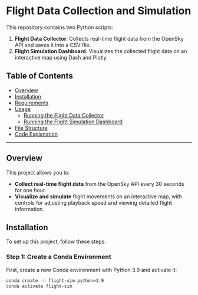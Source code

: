 # Flight Data Collection and Simulation

This repository contains two Python scripts:
1. **Flight Data Collector**: Collects real-time flight data from the OpenSky API and saves it into a CSV file.
2. **Flight Simulation Dashboard**: Visualizes the collected flight data on an interactive map using Dash and Plotly.

## Table of Contents
- [Overview](#overview)
- [Installation](#installation)
- [Requirements](#requirements)
- [Usage](#usage)
  - [Running the Flight Data Collector](#running-the-flight-data-collector)
  - [Running the Flight Simulation Dashboard](#running-the-flight-simulation-dashboard)
- [File Structure](#file-structure)
- [Code Explanation](#code-explanation)

---

## Overview

This project allows you to:
- **Collect real-time flight data** from the OpenSky API every 30 seconds for one hour.
- **Visualize and simulate** flight movements on an interactive map, with controls for adjusting playback speed and viewing detailed flight information.

## Installation

To set up this project, follow these steps:

### Step 1: Create a Conda Environment

First, create a new Conda environment with Python 3.9 and activate it:

```bash
conda create -n flight-sim python=3.9
conda activate flight-sim
